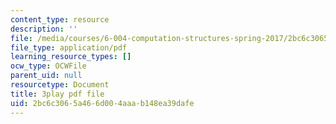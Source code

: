 ```yaml
---
content_type: resource
description: ''
file: /media/courses/6-004-computation-structures-spring-2017/2bc6c3065a466d004aaab148ea39dafe_VxVF6QzwtwI.pdf
file_type: application/pdf
learning_resource_types: []
ocw_type: OCWFile
parent_uid: null
resourcetype: Document
title: 3play pdf file
uid: 2bc6c306-5a46-6d00-4aaa-b148ea39dafe
---
```

